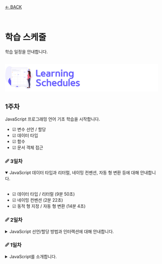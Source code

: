 [← BACK](../README.md)

<br />

# 학습 스케줄

학습 일정을 안내합니다.

<br />

<img src="../../assets/cover--calendar.png" alt />

## 1주차

JavaScript 프로그래밍 언어 기초 학습을 시작합니다.

- ☑︎ 변수 선언 / 할당
- ☑︎ 데이터 타입
- ☑︎ 함수
- ☑︎ 문서 객체 접근

### ␥ 3일차

<details open>
  <summary>JavaScript 데이터 타입과 리터럴, 네이밍 컨벤션, 자동 형 변환 등에 대해 안내합니다.</summary>
  <br />

  - ☑︎ 데이터 타입 / 리터럴 (9분 50초)
  - ☑︎ 네이밍 컨벤션 (2분 22초)
  - ☑︎ 동적 형 지정 / 자동 형 변환 (14분 4초)
</details>

### ␥ 2일차

<details>
  <summary>JavaScript 선언/할당 방법과 인터랙션에 대해 안내합니다.</summary>
  <br />

  - ☑︎ 선언 / 할당 (14분 22초)
  - ☑︎ Start! 인터랙션 (5분 31초)
</details>

### ␥ 1일차

<details>
  <summary>JavaScript를 소개합니다.</summary>
  <br />

  - ☑︎ JavaScript란? (2분 41초)
  - ☑︎ 최고의 교과서 (9분 8초)
  - ☑︎ 워밍 업! - Console 패널 (2분 17초)
  - ☑︎ 코멘트 / 디버깅 (4분 22초)
</details>